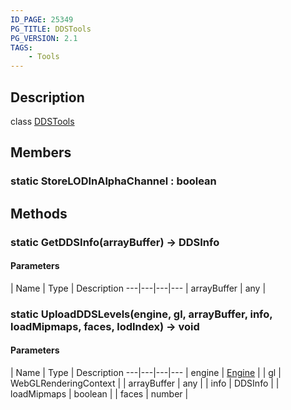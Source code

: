 ```yaml
---
ID_PAGE: 25349
PG_TITLE: DDSTools
PG_VERSION: 2.1
TAGS:
    - Tools
---
```

## Description

class [DDSTools](/classes/3.1/DDSTools)



## Members

### static StoreLODInAlphaChannel : boolean



## Methods

### static GetDDSInfo(arrayBuffer) &rarr; DDSInfo



#### Parameters
 | Name | Type | Description
---|---|---|---
 | arrayBuffer | any | 

### static UploadDDSLevels(engine, gl, arrayBuffer, info, loadMipmaps, faces, lodIndex) &rarr; void



#### Parameters
 | Name | Type | Description
---|---|---|---
 | engine | [Engine](/classes/3.1/Engine) | 
 | gl | WebGLRenderingContext | 
 | arrayBuffer | any | 
 | info | DDSInfo | 
 | loadMipmaps | boolean | 
 | faces | number | 
